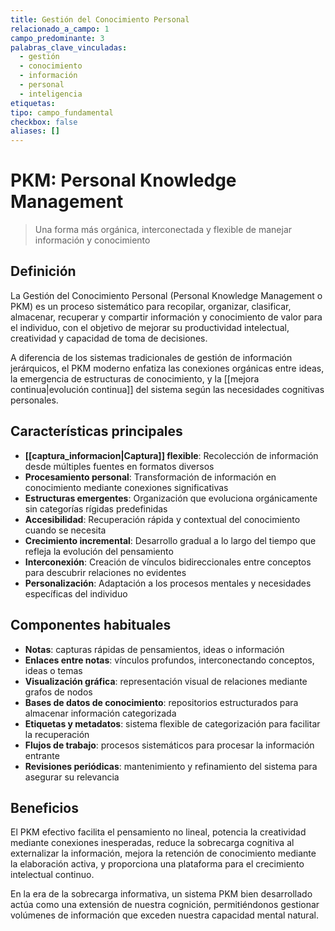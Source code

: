 ```yaml
---
title: Gestión del Conocimiento Personal
relacionado_a_campo: 1
campo_predominante: 3
palabras_clave_vinculadas:
  - gestión
  - conocimiento
  - información
  - personal
  - inteligencia
etiquetas: 
tipo: campo_fundamental
checkbox: false
aliases: []
---
```


# PKM: Personal Knowledge Management

> Una forma más orgánica, interconectada y flexible de manejar información y conocimiento

## Definición

La Gestión del Conocimiento Personal (Personal Knowledge Management o PKM) es un proceso sistemático para recopilar, organizar, clasificar, almacenar, recuperar y compartir información y conocimiento de valor para el individuo, con el objetivo de mejorar su productividad intelectual, creatividad y capacidad de toma de decisiones.

A diferencia de los sistemas tradicionales de gestión de información jerárquicos, el PKM moderno enfatiza las conexiones orgánicas entre ideas, la emergencia de estructuras de conocimiento, y la [[mejora continua|evolución continua]] del sistema según las necesidades cognitivas personales.

## Características principales

- **[[captura_informacion|Captura]] flexible**: Recolección de información desde múltiples fuentes en formatos diversos
- **Procesamiento personal**: Transformación de información en conocimiento mediante conexiones significativas
- **Estructuras emergentes**: Organización que evoluciona orgánicamente sin categorías rígidas predefinidas
- **Accesibilidad**: Recuperación rápida y contextual del conocimiento cuando se necesita
- **Crecimiento incremental**: Desarrollo gradual a lo largo del tiempo que refleja la evolución del pensamiento
- **Interconexión**: Creación de vínculos bidireccionales entre conceptos para descubrir relaciones no evidentes
- **Personalización**: Adaptación a los procesos mentales y necesidades específicas del individuo

## Componentes habituales

- **Notas**: capturas rápidas de pensamientos, ideas o información
- **Enlaces entre notas**: vínculos profundos, interconectando conceptos, ideas o temas
- **Visualización gráfica**: representación visual de relaciones mediante grafos de nodos
- **Bases de datos de conocimiento**: repositorios estructurados para almacenar información categorizada
- **Etiquetas y metadatos**: sistema flexible de categorización para facilitar la recuperación
- **Flujos de trabajo**: procesos sistemáticos para procesar la información entrante
- **Revisiones periódicas**: mantenimiento y refinamiento del sistema para asegurar su relevancia

## Beneficios

El PKM efectivo facilita el pensamiento no lineal, potencia la creatividad mediante conexiones inesperadas, reduce la sobrecarga cognitiva al externalizar la información, mejora la retención de conocimiento mediante la elaboración activa, y proporciona una plataforma para el crecimiento intelectual continuo.

En la era de la sobrecarga informativa, un sistema PKM bien desarrollado actúa como una extensión de nuestra cognición, permitiéndonos gestionar volúmenes de información que exceden nuestra capacidad mental natural.
